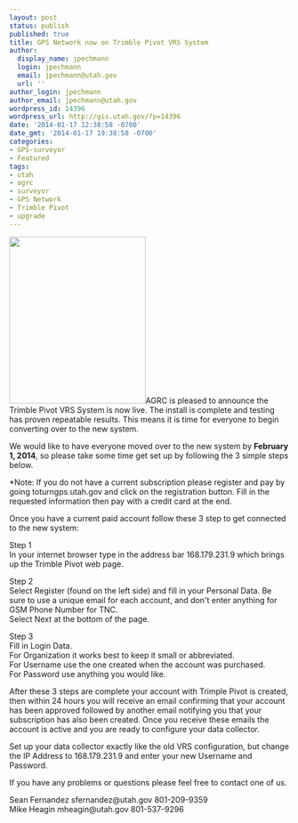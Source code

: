 ```yaml
---
layout: post
status: publish
published: true
title: GPS Network now on Trimble Pivot VRS System
author:
  display_name: jpechmann
  login: jpechmann
  email: jpechmann@utah.gov
  url: ''
author_login: jpechmann
author_email: jpechmann@utah.gov
wordpress_id: 14396
wordpress_url: http://gis.utah.gov/?p=14396
date: '2014-01-17 12:38:58 -0700'
date_gmt: '2014-01-17 19:38:58 -0700'
categories:
- GPS-surveyor
- Featured
tags:
- utah
- agrc
- surveyor
- GPS Network
- Trimble Pivot
- upgrade
---
```

<p><a href="{{ "/downloads/TURNGPS_BG2014_web1.png" | prepend: site.baseurl }}"><img src="{{ "/images/TURNGPS_BG2014_web1-245x300.png" | prepend: site.baseurl }}" alt="" title="TURNGPS_BG2014_web" width="245" height="300" class="inline-text-right" /></a>AGRC is pleased to announce the Trimble Pivot VRS System is now live. The install is complete and testing has proven repeatable results. This means it is time for everyone to begin converting over to the new system.</p>
<p>We would like to have everyone moved over to the new system by <strong>February 1, 2014</strong>, so please take some time get set up by following the 3 simple steps below. </p>
<p>*Note: If you do not have a current subscription please register and pay by going toturngps.utah.gov and click on the registration button. Fill in the requested information then pay with a credit card at the end.</p>
<p>Once you have a current paid account follow these 3 step to get connected to the new system:</p>
<p>Step 1<br />
In your internet browser type in the address bar 168.179.231.9 which brings up the Trimble Pivot web page. </p>
<p>Step 2<br />
Select Register (found on the left side) and fill in your Personal Data. Be sure to use a unique email for each account, and don't enter anything for GSM Phone Number for TNC.<br />
Select Next at the bottom of the page.</p>
<p>Step 3<br />
Fill in Login Data.<br />
For Organization it works best to keep it small or abbreviated.<br />
For Username use the one created when the account was purchased.<br />
For Password use anything you would like.</p>
<p>After these 3 steps are complete your account with Trimple Pivot is created, then within 24 hours you will receive an email confirming that your account has been approved followed by another email notifying you that your subscription has also been created. Once you receive these emails the account is active and you are ready to configure your data collector.</p>
<p>Set up your data collector exactly like the old VRS configuration, but change the IP Address to 168.179.231.9 and enter your new Username and Password.</p>
<p>If you have any problems or questions please feel free to contact one of us.</p>
<p>Sean Fernandez sfernandez@utah.gov  801-209-9359<br />
Mike Heagin  mheagin@utah.gov  801-537-9296</p>

